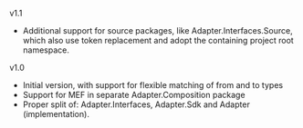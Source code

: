 v1.1
* Additional support for source packages, like Adapter.Interfaces.Source,
  which also use token replacement and adopt the containing project 
  root namespace.

v1.0
* Initial version, with support for flexible matching of from and to types
* Support for MEF in separate Adapter.Composition package
* Proper split of: Adapter.Interfaces, Adapter.Sdk and Adapter (implementation).